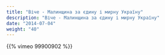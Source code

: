 ```yaml
---
title: "Віче - Малинщина за єдину і мирну Україну"
description: "Віче - Малинщина за єдину і мирну Україну"
date: "2014-07-04"
weight: "40"
---
```


{{% vimeo 99900902 %}}
